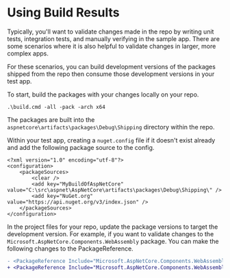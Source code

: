 # Using Build Results

Typically, you'll want to validate changes made in the repo by writing unit tests, integration tests, and manually verifying in the sample app. There are some scenarios where it is also helpful to validate changes in larger, more complex apps.

For these scenarios, you can build development versions of the packages shipped from the repo then consume those development versions in your test app.

To start, build the packages with your changes locally on your repo.

```
.\build.cmd -all -pack -arch x64
```

The packages are built into the `aspnetcore\artifacts\packages\Debug\Shipping` directory within the repo. 

Within your test app, creating a `nuget.config` file if it doesn't exist already and add the following package source to the config.

```
<?xml version="1.0" encoding="utf-8"?>
<configuration>
    <packageSources>
        <clear />
        <add key="MyBuildOfAspNetCore" value="C:\src\aspnet\AspNetCore\artifacts\packages\Debug\Shipping\" />
        <add key="NuGet.org" value="https://api.nuget.org/v3/index.json" />
    </packageSources>
</configuration>
```

In the project files for your repo, update the package versions to target the development version. For example, if you want to validate changes to the `Microsoft.AspNetCore.Components.WebAssembly` package. You can make the following changes to the PackageReference.

```diff
- <PackageReference Include="Microsoft.AspNetCore.Components.WebAssembly" Version="5.0.0" />
+ <PackageReference Include="Microsoft.AspNetCore.Components.WebAssembly" Version="7.0.0-dev" />
```

